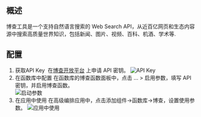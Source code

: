 ## 概述

博查工具是一个支持自然语言搜索的 Web Search API，从近百亿网页和生态内容源中搜索高质量世界知识，包括新闻、图片、视频、百科、机酒、学术等.

## 配置

1. 获取API Key 
   在[博查开放平台](https://open.bochaai.com/overview) 上申请 API 密钥。
   ![API Key](/src/assets/fx/img/bocha_APIKey.jpg)
1. 在函数库中配置
   在函数库的博查函数面板中，点击 … > 启用参数，填写 API 密钥，并启用博查函数。  
   ![启动参数](/src/assets/fx/img/bocha_setting.jpg)
1. 在应用中使用
   在高级编排应用中，点击添加组件->函数库->博查，设置使用参数。
   ![应用中使用](/src/assets/fx/img/bocha_app_used.jpg)
